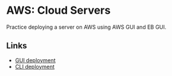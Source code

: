 # AWS: Cloud Servers

Practice deploying a server on AWS using AWS GUI and EB GUI.

## Links

- [GUI deployment](http://guideploymentpractice-env.eba-hksf3jmm.us-west-2.elasticbeanstalk.com/)
- [CLI deployment]()
